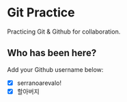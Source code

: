 # Git Practice

Practicing Git &amp; Github for collaboration.

## Who has been here?

Add your Github username below:

- [x] serranoarevalo!
- [x] 할아버지
